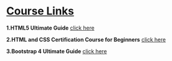 # [Course Links](https://github.com/Muhammed-Javith/Udemy-MJ/blob/main/udemy%20Course%20Details.md)

**1.HTML5 Ultimate Guide**  [click here](https://www.udemy.com/course/the-complete-html-5-course-from-scratch/)

**2.HTML and CSS Certification Course for Beginners**  [click here](https://www.udemy.com/course/html-css-certification-course-for-beginners-e/)

**3.Bootstrap 4 Ultimate Guide**  [click here](https://www.udemy.com/course/learn-advanced-bootstrap-4/)

 
